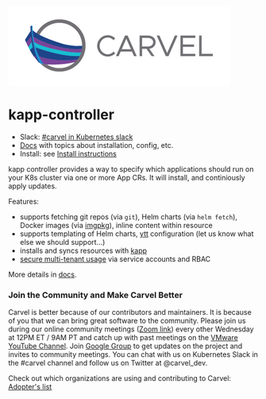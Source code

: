 ![logo](docs/CarvelLogo.png)

# kapp-controller

- Slack: [#carvel in Kubernetes slack](https://slack.kubernetes.io)
- [Docs](docs/README.md) with topics about installation, config, etc.
- Install: see [Install instructions](docs/install.md)

kapp controller provides a way to specify which applications should run on your K8s cluster via one or more App CRs. It will install, and continiously apply updates.

Features:

- supports fetching git repos (via `git`), Helm charts (via `helm fetch`), Docker images (via [imgpkg](https://github.com/k14s/imgpkg)), inline content within resource
- supports templating of Helm charts, [ytt](https://get-ytt.io) configuration (let us know what else we should support...)
- installs and syncs resources with [kapp](https://get-kapp.io)
- [secure multi-tenant usage](docs/security-model.md) via service accounts and RBAC

More details in [docs](docs/README.md).

### Join the Community and Make Carvel Better
Carvel is better because of our contributors and maintainers. It is because of you that we can bring great software to the community.
Please join us during our online community meetings ([Zoom link](http://community.klt.rip/)) every other Wednesday at 12PM ET / 9AM PT and catch up with past meetings on the [VMware YouTube Channel](https://www.youtube.com/playlist?list=PL7bmigfV0EqQ_cDNKVTIcZt-dAM-hpClS).
Join [Google Group](https://groups.google.com/g/carvel-dev) to get updates on the project and invites to community meetings.
You can chat with us on Kubernetes Slack in the #carvel channel and follow us on Twitter at @carvel_dev.

Check out which organizations are using and contributing to Carvel: [Adopter's list](https://github.com/vmware-tanzu/carvel/blob/master/ADOPTERS.md)

